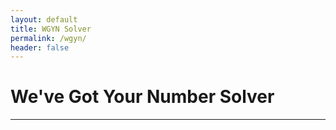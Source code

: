 ```yaml
---
layout: default
title: WGYN Solver
permalink: /wgyn/
header: false
---
```


# We've Got Your Number Solver 

---
